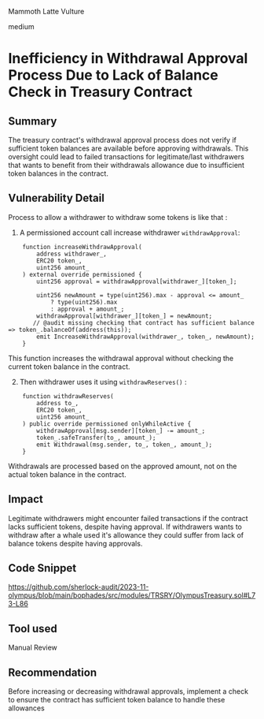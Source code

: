 Mammoth Latte Vulture

medium

# Inefficiency in Withdrawal Approval Process Due to Lack of Balance Check in Treasury Contract

## Summary

The treasury contract's withdrawal approval process does not verify if sufficient token balances are available before approving withdrawals. This oversight could lead to failed transactions for legitimate/last withdrawers that wants to benefit from their withdrawals allowance due to insufficient token balances in the contract.

## Vulnerability Detail
Process to allow a withdrawer to withdraw some tokens is like that : 

1. A permissioned account call increase withdrawer `withdrawApproval`:
```solidity
    function increaseWithdrawApproval(
        address withdrawer_,
        ERC20 token_,
        uint256 amount_
    ) external override permissioned {
        uint256 approval = withdrawApproval[withdrawer_][token_];

        uint256 newAmount = type(uint256).max - approval <= amount_
            ? type(uint256).max
            : approval + amount_;
        withdrawApproval[withdrawer_][token_] = newAmount;
       // @audit missing checking that contract has sufficient balance => token_.balanceOf(address(this));
        emit IncreaseWithdrawApproval(withdrawer_, token_, newAmount);
    }
```
This function increases the withdrawal approval without checking the current token balance in the contract.

2. Then withdrawer uses it using `withdrawReserves()` :
```solidity
    function withdrawReserves(
        address to_,
        ERC20 token_,
        uint256 amount_
    ) public override permissioned onlyWhileActive {
        withdrawApproval[msg.sender][token_] -= amount_;
        token_.safeTransfer(to_, amount_);
        emit Withdrawal(msg.sender, to_, token_, amount_);
    }
```
Withdrawals are processed based on the approved amount, not on the actual token balance in the contract.

## Impact
Legitimate withdrawers might encounter failed transactions if the contract lacks sufficient tokens, despite having approval.
If withdrawers wants to withdraw after a whale used it's allowance they could suffer from lack of balance tokens despite having approvals.

## Code Snippet
https://github.com/sherlock-audit/2023-11-olympus/blob/main/bophades/src/modules/TRSRY/OlympusTreasury.sol#L73-L86

## Tool used

Manual Review

## Recommendation
Before increasing or decreasing withdrawal approvals, implement a check to ensure the contract has sufficient token balance to handle these allowances